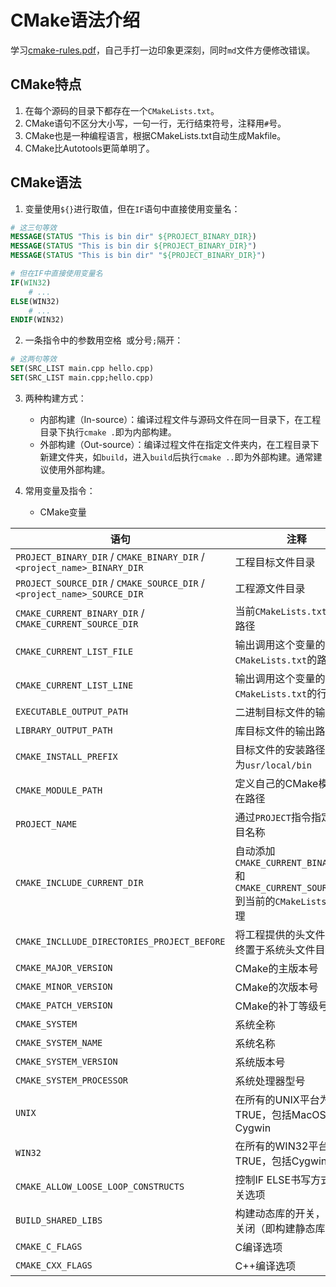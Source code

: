 # CMake语法介绍

学习[cmake-rules.pdf](https://github.com/Akagi201/learning-cmake/blob/master/docs/cmake-rules.pdf)，自己手打一边印象更深刻，同时`md`文件方便修改错误。

## CMake特点

1. 在每个源码的目录下都存在一个`CMakeLists.txt`。
2. CMake语句不区分大小写，一句一行，无行结束符号，注释用`#`号。
3. CMake也是一种编程语言，根据CMakeLists.txt自动生成Makfile。
4. CMake比Autotools更简单明了。

## CMake语法

1. 变量使用`${}`进行取值，但在`IF`语句中直接使用变量名：

``` cmake
# 这三句等效
MESSAGE(STATUS "This is bin dir" ${PROJECT_BINARY_DIR})
MESSAGE(STATUS "This is bin dir ${PROJECT_BINARY_DIR}")
MESSAGE(STATUS "This is bin dir" "${PROJECT_BINARY_DIR}")

# 但在IF中直接使用变量名
IF(WIN32)
	# ...
ELSE(WIN32)
	# ...
ENDIF(WIN32)
```

2. 一条指令中的参数用空格` `或分号`;`隔开：

``` cmake
# 这两句等效
SET(SRC_LIST main.cpp hello.cpp)
SET(SRC_LIST main.cpp;hello.cpp)
```

3. 两种构建方式：

	- 内部构建（In-source）：编译过程文件与源码文件在同一目录下，在工程目录下执行`cmake .`即为内部构建。
	- 外部构建（Out-source）：编译过程文件在指定文件夹内，在工程目录下新建文件夹，如`build`，进入`build`后执行`cmake ..`即为外部构建。通常建议使用外部构建。

4. 常用变量及指令：
   - CMake变量

| 语句 | 注释 |
| ---- | ---- |
| `PROJECT_BINARY_DIR` / `CMAKE_BINARY_DIR` / `<project_name>_BINARY_DIR` | 工程目标文件目录 |
| `PROJECT_SOURCE_DIR` / `CMAKE_SOURCE_DIR` / `<project_name>_SOURCE_DIR` | 工程源文件目录 |
| `CMAKE_CURRENT_BINARY_DIR` / `CMAKE_CURRENT_SOURCE_DIR` | 当前`CMakeLists.txt`所在的路径 |
| `CMAKE_CURRENT_LIST_FILE` | 输出调用这个变量的`CMakeLists.txt`的路径 |
| `CMAKE_CURRENT_LIST_LINE` | 输出调用这个变量的`CMakeLists.txt`的行号 |
| `EXECUTABLE_OUTPUT_PATH` | 二进制目标文件的输出路径 |
| `LIBRARY_OUTPUT_PATH` | 库目标文件的输出路径 |
| `CMAKE_INSTALL_PREFIX` | 目标文件的安装路径，默认为`usr/local/bin` |
| `CMAKE_MODULE_PATH` | 定义自己的CMake模块所在路径 |
| `PROJECT_NAME` | 通过`PROJECT`指令指定的项目名称 |
| `CMAKE_INCLUDE_CURRENT_DIR` | 自动添加`CMAKE_CURRENT_BINARY_DIR`和`CMAKE_CURRENT_SOURCE_DIR`到当前的`CMakeLists.txt`处理 |
| `CMAKE_INCLLUDE_DIRECTORIES_PROJECT_BEFORE` | 将工程提供的头文件目录始终置于系统头文件目录之前 |
| `CMAKE_MAJOR_VERSION` | CMake的主版本号 |
| `CMAKE_MINOR_VERSION` | CMake的次版本号 |
| `CMAKE_PATCH_VERSION` | CMake的补丁等级号 |
| `CMAKE_SYSTEM` | 系统全称 |
| `CMAKE_SYSTEM_NAME` | 系统名称 |
| `CMAKE_SYSTEM_VERSION` | 系统版本号 |
| `CMAKE_SYSTEM_PROCESSOR` | 系统处理器型号 |
| `UNIX` | 在所有的UNIX平台为TRUE，包括MacOS和Cygwin |
| `WIN32` | 在所有的WIN32平台为TRUE，包括Cygwin |
| `CMAKE_ALLOW_LOOSE_LOOP_CONSTRUCTS` | 控制IF ELSE书写方式的开关选项 |
| `BUILD_SHARED_LIBS` | 构建动态库的开关，默认为关闭（即构建静态库） |
| `CMAKE_C_FLAGS` | C编译选项 |
| `CMAKE_CXX_FLAGS` | C++编译选项 |
